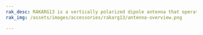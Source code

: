 ```yaml
---
rak_desc: RAKARG13 is a vertically polarized dipole antenna that operates from 863-870MHz with a VSWR of ≤ 2.0. It is a fiberglass antenna with high efficiency, suitable for outdoor use. 
rak_img: /assets/images/accessories/rakarg13/antenna-overview.png

---
```


<rk-redirect to="/Product-Categories/Accessories/RAKARG13/Overview/" />